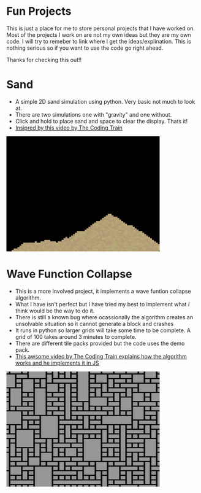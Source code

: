 # Fun Projects

This is just a place for me to store personal projects that I have worked on. 
Most of the projects I work on are not my own ideas but they are my own code. I will try to remeber to link where I get the ideas/explination.
This is nothing serious so if you want to use the code go right ahead.

Thanks for checking this out!!

# Sand
- A simple 2D sand simulation using python. Very basic not much to look at.
- There are two simulations one with "gravity" and one without.
- Click and hold to place sand and space to clear the display. Thats it!
- [Insipred by this video by The Coding Train](https://www.youtube.com/watch?v=L4u7Zy_b868)
<img src="Sand/Sand_img.png" alt="The sand simulation" width="400" height="300">

# Wave Function Collapse
- This is a more involved project, it implements a wave funtion collapse algorithm.
- What I have isn't perfect but I have tried my best to implement what *I* think would be the way to do it.
- There is still a known bug where ocassionally the algorithm creates an unsolvable situation so it cannot generate a block and crashes
- It runs in python so larger grids will take some time to be complete. A grid of 100 takes around 3 minutes to complete.
- There are different tile packs provided but the code uses the demo pack.
- [This awsome video by The Coding Train explains how the algorithm works and he implements it in JS](https://www.youtube.com/watch?v=rI_y2GAlQFM&t=212s)
<img src="WaveFunctionCollapse/output.png" alt="The results" width="400" height="300">


